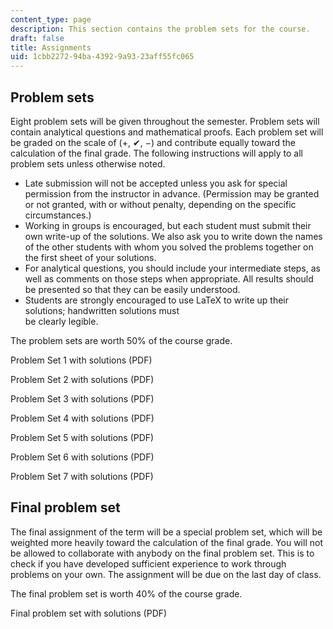 ```yaml
---
content_type: page
description: This section contains the problem sets for the course.
draft: false
title: Assignments
uid: 1cbb2272-94ba-4392-9a93-23aff55fc065
---
```

## Problem sets

Eight problem sets will be given throughout the semester. Problem sets will contain analytical questions and mathematical proofs. Each problem set will be graded on the scale of (+, ✔, −) and contribute equally toward the calculation of the final grade. The following instructions will apply to all problem sets unless otherwise noted.

- Late submission will not be accepted unless you ask for special permission from the instructor in advance. (Permission may be granted or not granted, with or without penalty, depending on the specific circumstances.)
- Working in groups is encouraged, but each student must submit their own write-up of the solutions. We also ask you to write down the names of the other students with whom you solved the problems together on the first sheet of your solutions.
- For analytical questions, you should include your intermediate steps, as well as comments on those steps when appropriate. All results should be presented so that they can be easily understood.
- Students are strongly encouraged to use LaTeX to write up their solutions; handwritten solutions must      
    be clearly legible.

The problem sets are worth 50% of the course grade.

Problem Set 1 with solutions (PDF)

Problem Set 2 with solutions (PDF)

Problem Set 3 with solutions (PDF)

Problem Set 4 with solutions (PDF)

Problem Set 5 with solutions (PDF)

Problem Set 6 with solutions (PDF)

Problem Set 7 with solutions (PDF)

## Final problem set

The final assignment of the term will be a special problem set, which will be weighted more heavily toward the calculation of the final grade. You will not be allowed to collaborate with anybody on the final problem set. This is to check if you have developed sufficient experience to work through problems on your own. The assignment will be due on the last day of class.

The final problem set is worth 40% of the course grade.

Final problem set with solutions (PDF)